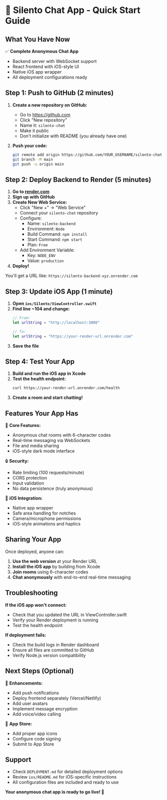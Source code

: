 # 🚀 Silento Chat App - Quick Start Guide

## What You Have Now

✅ **Complete Anonymous Chat App**
- Backend server with WebSocket support
- React frontend with iOS-style UI
- Native iOS app wrapper
- All deployment configurations ready

## Step 1: Push to GitHub (2 minutes)

1. **Create a new repository on GitHub:**
   - Go to https://github.com
   - Click "New repository"
   - Name it: `silento-chat`
   - Make it public
   - Don't initialize with README (you already have one)

2. **Push your code:**
   ```bash
   git remote add origin https://github.com/YOUR_USERNAME/silento-chat.git
   git branch -M main
   git push -u origin main
   ```

## Step 2: Deploy Backend to Render (5 minutes)

1. **Go to [render.com](https://render.com)**
2. **Sign up with GitHub**
3. **Create New Web Service:**
   - Click "New +" → "Web Service"
   - Connect your `silento-chat` repository
   - Configure:
     - Name: `silento-backend`
     - Environment: `Node`
     - Build Command: `npm install`
     - Start Command: `npm start`
     - Plan: `Free`
   - Add Environment Variable:
     - Key: `NODE_ENV`
     - Value: `production`
4. **Deploy!**

You'll get a URL like: `https://silento-backend-xyz.onrender.com`

## Step 3: Update iOS App (1 minute)

1. **Open `ios/Silento/ViewController.swift`**
2. **Find line ~104 and change:**
   ```swift
   // From:
   let urlString = "http://localhost:3000"
   
   // To:
   let urlString = "https://your-render-url.onrender.com"
   ```
3. **Save the file**

## Step 4: Test Your App

1. **Build and run the iOS app in Xcode**
2. **Test the health endpoint:**
   ```bash
   curl https://your-render-url.onrender.com/health
   ```
3. **Create a room and start chatting!**

## Features Your App Has

🎯 **Core Features:**
- Anonymous chat rooms with 6-character codes
- Real-time messaging via WebSockets
- File and media sharing
- iOS-style dark mode interface

🔒 **Security:**
- Rate limiting (100 requests/minute)
- CORS protection
- Input validation
- No data persistence (truly anonymous)

📱 **iOS Integration:**
- Native app wrapper
- Safe area handling for notches
- Camera/microphone permissions
- iOS-style animations and haptics

## Sharing Your App

Once deployed, anyone can:
1. **Use the web version** at your Render URL
2. **Install the iOS app** by building from Xcode
3. **Join rooms** using 6-character codes
4. **Chat anonymously** with end-to-end real-time messaging

## Troubleshooting

**If the iOS app won't connect:**
- Check that you updated the URL in ViewController.swift
- Verify your Render deployment is running
- Test the health endpoint

**If deployment fails:**
- Check the build logs in Render dashboard
- Ensure all files are committed to GitHub
- Verify Node.js version compatibility

## Next Steps (Optional)

🚀 **Enhancements:**
- Add push notifications
- Deploy frontend separately (Vercel/Netlify)
- Add user avatars
- Implement message encryption
- Add voice/video calling

📱 **App Store:**
- Add proper app icons
- Configure code signing
- Submit to App Store

## Support

- Check `DEPLOYMENT.md` for detailed deployment options
- Review `ios/README.md` for iOS-specific instructions
- All configuration files are included and ready to use

**Your anonymous chat app is ready to go live! 🎉** 